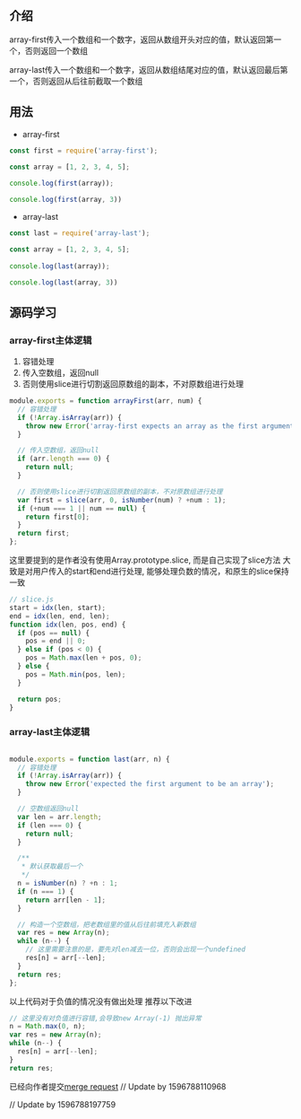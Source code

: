 ## 介绍
 array-first传入一个数组和一个数字，返回从数组开头对应的值，默认返回第一个，否则返回一个数组

 array-last传入一个数组和一个数字，返回从数组结尾对应的值，默认返回最后第一个，否则返回从后往前截取一个数组

## 用法

- array-first
```javascript
const first = require('array-first');

const array = [1, 2, 3, 4, 5];
 
console.log(first(array));

console.log(first(array, 3))
```
- array-last
```javascript
const last = require('array-last');

const array = [1, 2, 3, 4, 5];
 
console.log(last(array));

console.log(last(array, 3))
```

## 源码学习

### array-first主体逻辑

1. 容错处理
2. 传入空数组，返回null
3. 否则使用slice进行切割返回原数组的副本，不对原数组进行处理

```javascript
module.exports = function arrayFirst(arr, num) {
  // 容错处理
  if (!Array.isArray(arr)) {
    throw new Error('array-first expects an array as the first argument.');
  }

  // 传入空数组，返回null
  if (arr.length === 0) {
    return null;
  }

  // 否则使用slice进行切割返回原数组的副本，不对原数组进行处理
  var first = slice(arr, 0, isNumber(num) ? +num : 1);
  if (+num === 1 || num == null) {
    return first[0];
  }
  return first;
};
```

这里要提到的是作者没有使用Array.prototype.slice, 而是自己实现了slice方法
大致是对用户传入的start和end进行处理, 能够处理负数的情况，和原生的slice保持一致
```javascript
// slice.js
start = idx(len, start);
end = idx(len, end, len);
function idx(len, pos, end) {
  if (pos == null) {
    pos = end || 0;
  } else if (pos < 0) {
    pos = Math.max(len + pos, 0);
  } else {
    pos = Math.min(pos, len);
  }

  return pos;
}
```

### array-last主体逻辑

```javascript

module.exports = function last(arr, n) {
  // 容错处理
  if (!Array.isArray(arr)) {
    throw new Error('expected the first argument to be an array');
  }

  // 空数组返回null
  var len = arr.length;
  if (len === 0) {
    return null;
  }

  /**
   * 默认获取最后一个
   */
  n = isNumber(n) ? +n : 1;
  if (n === 1) {
    return arr[len - 1];
  }

  // 构造一个空数组，把老数组里的值从后往前填充入新数组
  var res = new Array(n);
  while (n--) {
    // 这里需要注意的是，要先对len减去一位，否则会出现一个undefined
    res[n] = arr[--len];
  }
  return res;
};
```

以上代码对于负值的情况没有做出处理
推荐以下改进

```javascript
// 这里没有对负值进行容错,会导致new Array(-1) 抛出异常
n = Math.max(0, n);
var res = new Array(n);
while (n--) {
  res[n] = arr[--len];
}
return res;
```

已经向作者提交[merge request](https://github.com/jonschlinkert/array-last/pull/9)
// Update by 1596788110968

// Update by 1596788197759
